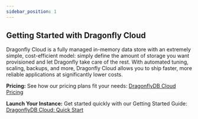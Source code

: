 ```yaml
---
sidebar_position: 1
--- 
```


## Getting Started with Dragonfly Cloud

Dragonfly Cloud is a fully managed in-memory data store with an extremely simple, cost-efficient model: simply define the amount of storage you want provisioned and let Dragonfly take care of the rest. With automated tuning, scaling, backups, and more, Dragonfly Cloud allows you to ship faster, more reliable applications at significantly lower costs.

**Pricing:**  See how our pricing plans fit your needs: [DragonflyDB Cloud Pricing](https://www.dragonflydb.io/pricing)

**Launch Your Instance:** Get started quickly with our Getting Started Guide: [DragonflyDB Cloud: Quick Start](./create-an-instance.md)




